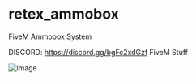 # retex_ammobox
FiveM Ammobox System

DISCORD: https://discord.gg/bgFc2xdGzf
FiveM Stuff

![image](https://github.com/jakubossdev/retex_ammobox/assets/148697352/5a670bf0-0270-4060-9234-255da5455e3a)
